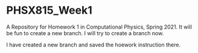 # PHSX815_Week1
A Repository for Homework 1 in Computational Physics, Spring 2021.
It will be fun to create a new branch. I will try to create a branch now.

I have created a new branch and saved the hoework instruction there.
